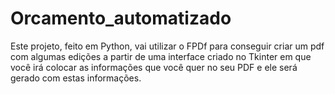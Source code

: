 # Orcamento_automatizado
Este projeto, feito em Python, vai utilizar o FPDf para conseguir criar um pdf com algumas edições a partir de uma interface criado no Tkinter em que você irá colocar as informações que você quer no seu PDF e ele será gerado com estas informações. 
